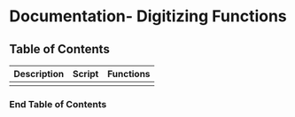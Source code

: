 # Documentation- Digitizing Functions

## Table of Contents 
| Description | Script |Functions |
| ------------- | ------------- | ------------- |
| | |  |

### End Table of Contents  <br/>
